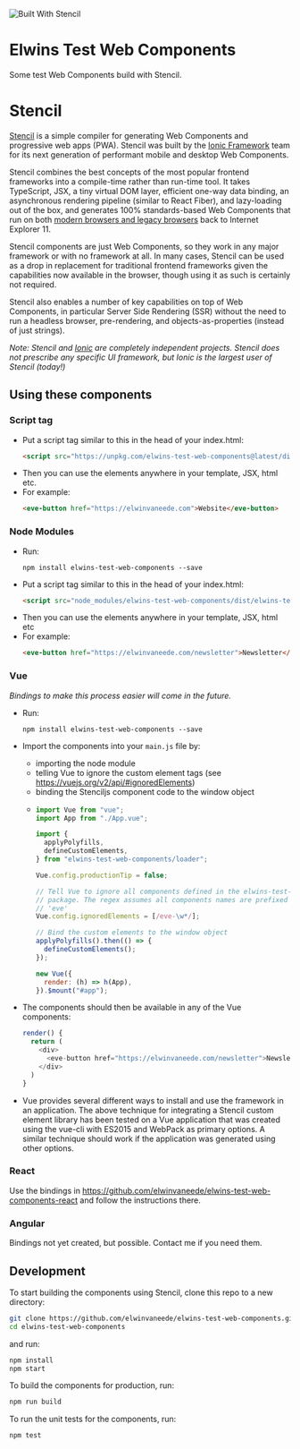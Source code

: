 ![Built With Stencil](https://img.shields.io/badge/-Built%20With%20Stencil-16161d.svg?logo=data%3Aimage%2Fsvg%2Bxml%3Bbase64%2CPD94bWwgdmVyc2lvbj0iMS4wIiBlbmNvZGluZz0idXRmLTgiPz4KPCEtLSBHZW5lcmF0b3I6IEFkb2JlIElsbHVzdHJhdG9yIDE5LjIuMSwgU1ZHIEV4cG9ydCBQbHVnLUluIC4gU1ZHIFZlcnNpb246IDYuMDAgQnVpbGQgMCkgIC0tPgo8c3ZnIHZlcnNpb249IjEuMSIgaWQ9IkxheWVyXzEiIHhtbG5zPSJodHRwOi8vd3d3LnczLm9yZy8yMDAwL3N2ZyIgeG1sbnM6eGxpbms9Imh0dHA6Ly93d3cudzMub3JnLzE5OTkveGxpbmsiIHg9IjBweCIgeT0iMHB4IgoJIHZpZXdCb3g9IjAgMCA1MTIgNTEyIiBzdHlsZT0iZW5hYmxlLWJhY2tncm91bmQ6bmV3IDAgMCA1MTIgNTEyOyIgeG1sOnNwYWNlPSJwcmVzZXJ2ZSI%2BCjxzdHlsZSB0eXBlPSJ0ZXh0L2NzcyI%2BCgkuc3Qwe2ZpbGw6I0ZGRkZGRjt9Cjwvc3R5bGU%2BCjxwYXRoIGNsYXNzPSJzdDAiIGQ9Ik00MjQuNywzNzMuOWMwLDM3LjYtNTUuMSw2OC42LTkyLjcsNjguNkgxODAuNGMtMzcuOSwwLTkyLjctMzAuNy05Mi43LTY4LjZ2LTMuNmgzMzYuOVYzNzMuOXoiLz4KPHBhdGggY2xhc3M9InN0MCIgZD0iTTQyNC43LDI5Mi4xSDE4MC40Yy0zNy42LDAtOTIuNy0zMS05Mi43LTY4LjZ2LTMuNkgzMzJjMzcuNiwwLDkyLjcsMzEsOTIuNyw2OC42VjI5Mi4xeiIvPgo8cGF0aCBjbGFzcz0ic3QwIiBkPSJNNDI0LjcsMTQxLjdIODcuN3YtMy42YzAtMzcuNiw1NC44LTY4LjYsOTIuNy02OC42SDMzMmMzNy45LDAsOTIuNywzMC43LDkyLjcsNjguNlYxNDEuN3oiLz4KPC9zdmc%2BCg%3D%3D&colorA=16161d&style=flat-square)

# Elwins Test Web Components

Some test Web Components build with Stencil.

# Stencil

[Stencil](https://stenciljs.com/) is a simple compiler for generating Web Components and progressive web apps (PWA). Stencil was built by the [Ionic Framework](http://ionicframework.com/) team for its next generation of performant mobile and desktop Web Components.

Stencil combines the best concepts of the most popular frontend frameworks into a compile-time rather than run-time tool. It takes TypeScript, JSX, a tiny virtual DOM layer, efficient one-way data binding, an asynchronous rendering pipeline (similar to React Fiber), and lazy-loading out of the box, and generates 100% standards-based Web Components that run on both [modern browsers and legacy browsers](#browser-support) back to Internet Explorer 11.

Stencil components are just Web Components, so they work in any major framework or with no framework at all. In many cases, Stencil can be used as a drop in replacement for traditional frontend frameworks given the capabilities now available in the browser, though using it as such is certainly not required.

Stencil also enables a number of key capabilities on top of Web Components, in particular Server Side Rendering (SSR) without the need to run a headless browser, pre-rendering, and objects-as-properties (instead of just strings).

_Note: Stencil and [Ionic](https://ionicframework.com/) are completely independent projects. Stencil does not prescribe any specific UI framework, but Ionic is the largest user of Stencil (today!)_

## Using these components

### Script tag

- Put a script tag similar to this in the head of your index.html:
  ```html
  <script src="https://unpkg.com/elwins-test-web-components@latest/dist/elwins-test-web-components.js"></script>
  ```
- Then you can use the elements anywhere in your template, JSX, html etc.
- For example:
  ```html
  <eve-button href="https://elwinvaneede.com">Website</eve-button>
  ```

### Node Modules

- Run:
  ```shell
  npm install elwins-test-web-components --save
  ```
- Put a script tag similar to this in the head of your index.html:
  ```html
  <script src="node_modules/elwins-test-web-components/dist/elwins-test-web-components.js"></script>
  ```
- Then you can use the elements anywhere in your template, JSX, html etc
- For example:
  ```html
  <eve-button href="https://elwinvaneede.com/newsletter">Newsletter</eve-button>
  ```

### Vue

_Bindings to make this process easier will come in the future._

- Run:
  ```shell
  npm install elwins-test-web-components --save
  ```
- Import the components into your `main.js` file by:

  - importing the node module
  - telling Vue to ignore the custom element tags (see https://vuejs.org/v2/api/#ignoredElements)
  - binding the Stenciljs component code to the window object
  - ```js
    import Vue from "vue";
    import App from "./App.vue";

    import {
      applyPolyfills,
      defineCustomElements,
    } from "elwins-test-web-components/loader";

    Vue.config.productionTip = false;

    // Tell Vue to ignore all components defined in the elwins-test-web-components
    // package. The regex assumes all components names are prefixed
    // 'eve'
    Vue.config.ignoredElements = [/eve-\w*/];

    // Bind the custom elements to the window object
    applyPolyfills().then(() => {
      defineCustomElements();
    });

    new Vue({
      render: (h) => h(App),
    }).$mount("#app");
    ```

- The components should then be available in any of the Vue components:
  ```js
  render() {
    return (
      <div>
        <eve-button href="https://elwinvaneede.com/newsletter">Newsletter</eve-introduction>
      </div>
    )
  }
  ```
- Vue provides several different ways to install and use the framework in an application. The above technique for integrating a Stencil custom element library has been tested on a Vue application that was created using the vue-cli with ES2015 and WebPack as primary options. A similar technique should work if the application was generated using other options.

### React

Use the bindings in https://github.com/elwinvaneede/elwins-test-web-components-react and follow the instructions there.

### Angular

Bindings not yet created, but possible. Contact me if you need them.

## Development

To start building the components using Stencil, clone this repo to a new directory:

```bash
git clone https://github.com/elwinvaneede/elwins-test-web-components.git elwins-test-web-components
cd elwins-test-web-components
```

and run:

```bash
npm install
npm start
```

To build the components for production, run:

```bash
npm run build
```

To run the unit tests for the components, run:

```bash
npm test
```
